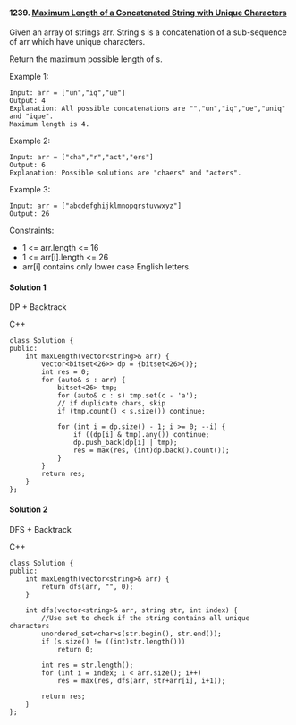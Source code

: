 #### 1239\. [Maximum Length of a Concatenated String with Unique Characters](https://leetcode.com/problems/maximum-length-of-a-concatenated-string-with-unique-characters/)

Given an array of strings arr. String s is a concatenation of a sub-sequence of arr which have unique characters.

Return the maximum possible length of s.

Example 1:
```
Input: arr = ["un","iq","ue"]
Output: 4
Explanation: All possible concatenations are "","un","iq","ue","uniq" and "ique".
Maximum length is 4.
```

Example 2:
```
Input: arr = ["cha","r","act","ers"]
Output: 6
Explanation: Possible solutions are "chaers" and "acters".
```

Example 3:
```
Input: arr = ["abcdefghijklmnopqrstuvwxyz"]
Output: 26
```

Constraints:

* 1 <= arr.length <= 16
* 1 <= arr[i].length <= 26
* arr[i] contains only lower case English letters.

#### Solution 1

DP + Backtrack

C++

```
class Solution {
public:
    int maxLength(vector<string>& arr) {
        vector<bitset<26>> dp = {bitset<26>()};
        int res = 0;
        for (auto& s : arr) {
            bitset<26> tmp;
            for (auto& c : s) tmp.set(c - 'a');
            // if duplicate chars, skip
            if (tmp.count() < s.size()) continue;
            
            for (int i = dp.size() - 1; i >= 0; --i) {
                if ((dp[i] & tmp).any()) continue;
                dp.push_back(dp[i] | tmp);
                res = max(res, (int)dp.back().count());
            }
        }
        return res;
    }
};
```


#### Solution 2

DFS + Backtrack

C++

```
class Solution {
public:
    int maxLength(vector<string>& arr) {
        return dfs(arr, "", 0);
    }
    
    int dfs(vector<string>& arr, string str, int index) {
	    //Use set to check if the string contains all unique characters
        unordered_set<char>s(str.begin(), str.end());
        if (s.size() != ((int)str.length())) 
            return 0;
        
        int res = str.length();
        for (int i = index; i < arr.size(); i++)
            res = max(res, dfs(arr, str+arr[i], i+1));

        return res;
    }
};
```
